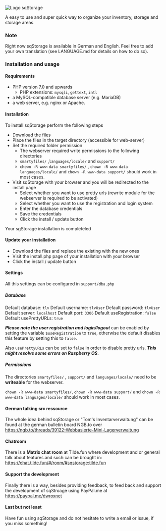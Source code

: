 ![Logo sqStorage](https://www.picflash.org/img/2018/12/31/hwxkb96wq17sfvu.png "Logo sqStorage")

A easy to use and super quick way to organize your inventory, storage and storage areas.

### Note
Right now sqStorage is available in German and English. Feel free to add your own translation (see LANGUAGE.md for details on how to do so).

### Installation and usage

#### Requirements

* PHP version 7.0 and upwards
  * PHP extensions: `mysqli`, `gettext`, `intl`
* a MySQL-compatible database server (e.g. MariaDB)
* a web server, e.g. nginx or Apache.

#### Installation
To install sqStorage perform the following steps
* Download the files
* Place the files in the target directory (accessible for web-server)
* Set the required folder permission
	* The webserver required write permissions to the following directories  
	* `smartyfiles/` ,`languages/locale/` and `support/`
	* `chown -R www-data smartyfiles/` , `chown -R www-data languages/locale/` and `chown -R www-data support/` should work in most cases.
* Visit sqStorage with your browser and you will be redirected to the install page
	* Select whether you want to use pretty urls (rewrite module for the webserver is required to be activated)
	* Select whether you want to use the registration and login system
	*  Enter the database credentials 
	*  Save the credentials
	*  Click the install / update button

Your sgStorage installation is completeled

#### Update your installation
* Download the files and replace the existing  with the new ones
* Visit the install.php page of your installation with your browser
* Click the install / update button


#### Settings
All this settings can be configured in `support/dba.php`
##### Database

Default database: `tlv`
Default username: `tlvUser`
Default password: `tlvUser`
Default server: `localhost`
Default port: `3306`
Default useRegistration: `false`
Default usePrettyURLs: `true`

***Please note the user registration and login/logout*** can be enabled by setting the variable `$useRegistration` to `true`, otherwise the default disables this feature by setting this to `false`.

Also `usePrettyURLs` can be set to `false` in order to disable pretty urls. ***This might resolve some errors on Raspberry OS***.

##### Permissions

The directories `smartyfiles/` , `support/` and `languages/locale/` need to be **writeable** for the webserver.

`chown -R www-data smartyfiles/`, `chown -R www-data support/` and `chown -R www-data languages/locale/` should work in most cases.

#### German talking src ressource
The whole idea behind sqStorage or "Tom's Inventarverwaltung" can be found at the german bulletin board NGB.to over https://ngb.to/threads/39122-Webbasierte-Mini-Lagerverwaltung

#### Chatroom
There is a **Matrix chat room** at Tilde.fun where development and or general talk about features and such can be brought in:
https://chat.tilde.fun/#/room/#sqstorage:tilde.fun

#### Support the development
Finally there is a way, besides providing feedback, to feed back and support the development of sqStroage using PayPal.me at https://paypal.me/dwroxnet

#### Last but not least
Have fun using sqStorage and do not hesitate to write a email or issue, if you miss something!
